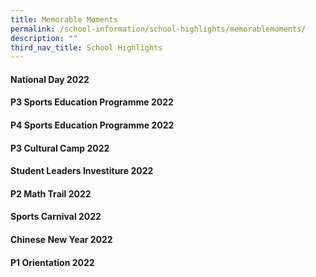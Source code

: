 ```yaml
---
title: Memorable Moments
permalink: /school-information/school-highlights/memorablemoments/
description: ""
third_nav_title: School Highlights
---
```

#### National Day 2022



#### P3 Sports Education Programme 2022



#### P4 Sports Education Programme 2022



#### P3 Cultural Camp 2022



#### Student Leaders Investiture 2022



#### P2 Math Trail 2022



#### Sports Carnival 2022



#### Chinese New Year 2022



#### P1 Orientation 2022